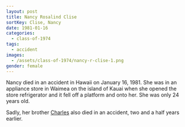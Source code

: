 ```yaml
---
layout: post
title: Nancy Rosalind Clise
sortKey: Clise, Nancy
date: 1981-01-16
categories:
  - class-of-1974
tags:
  - accident
images:
  - /assets/class-of-1974/nancy-r-clise-1.png
gender: female
---
```

Nancy died in an accident in Hawaii on January 16, 1981.  She was in an appliance store in Waimea on the island of Kauai when she opened the store refrigerator and it fell off a platform and onto her.  She was only 24 years old. 

Sadly, her brother [Charles](/class-of-1973/charles-mckenzie-clise/) also died in an accident, two and a half years earlier.